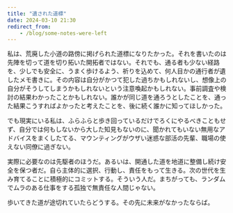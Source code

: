 ```yaml
---
title: "遺された道標"
date: 2024-03-10 21:30
redirect_from:
    - /blog/some-notes-were-left
---
```


私は、荒廃した小道の路傍に掲げられた道標になりたかった。それを書いたのは先陣を切って道を切り拓いた開拓者ではない。それでも、通る者も少ない経路を、少しでも安全に、うまく歩けるよう、祈りを込めて、何人目かの通行者が遺したメモ書きに。その内容は自分がかつて犯した過ちかもしれないし、想像上の自分がそうしてしまうかもしれないという注意喚起かもしれない。事前調査や検討の結果わかったことかもしれない。誰かが同じ道を通ろうとしたことを、通った結果こうすればよかったと考えたことを、後に続く誰かに知ってほしかった。

でも現実にいる私は、ふらふらと歩き回っているだけでろくにやるべきこともせず、自分では何もしないから大した知見もないのに、聞かれてもいない無用なアドバイスをまくしたてる、マウンティングがウザい迷惑な部活の先輩、職場の使えない同僚に過ぎない。

実際に必要なのは先駆者のほうだ。あるいは、開通した道を地道に整備し続け安全を保つ者だ。自ら主体的に選択、行動し、責任をもって生きる。次の世代を生み育てることに積極的にコミットする。そういう人だ。まちがっても、ランダムでムラのある仕事をする孤独で無責任な人間じゃない。

歩いてきた道が途切れていたらどうする。その先に未来がなかったならば。
